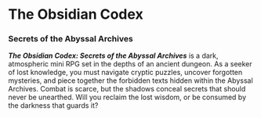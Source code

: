 # The Obsidian Codex
### Secrets of the Abyssal Archives 

**_The Obsidian Codex: Secrets of the Abyssal Archives_** is a dark, atmospheric mini RPG set in the depths of an ancient dungeon. As a seeker of lost knowledge, you must navigate cryptic puzzles, uncover forgotten mysteries, and piece together the forbidden texts hidden within the Abyssal Archives. Combat is scarce, but the shadows conceal secrets that should never be unearthed. Will you reclaim the lost wisdom, or be consumed by the darkness that guards it?
